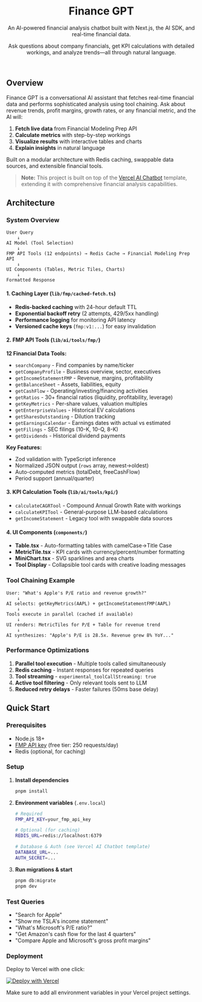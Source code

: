<h1 align="center">Finance GPT</h1>

<p align="center">
    An AI-powered financial analysis chatbot built with Next.js, the AI SDK, and real-time financial data.
</p>

<p align="center">
  Ask questions about company financials, get KPI calculations with detailed workings, and analyze trends—all through natural language.
</p>

<br/>

## Overview

Finance GPT is a conversational AI assistant that fetches real-time financial data and performs sophisticated analysis using tool chaining. Ask about revenue trends, profit margins, growth rates, or any financial metric, and the AI will:

1. **Fetch live data** from Financial Modeling Prep API
2. **Calculate metrics** with step-by-step workings
3. **Visualize results** with interactive tables and charts
4. **Explain insights** in natural language

Built on a modular architecture with Redis caching, swappable data sources, and extensible financial tools.

> **Note:** This project is built on top of the [Vercel AI Chatbot](https://github.com/vercel/ai-chatbot) template, extending it with comprehensive financial analysis capabilities.

## Architecture

### System Overview

```
User Query
    ↓
AI Model (Tool Selection)
    ↓
FMP API Tools (12 endpoints) → Redis Cache → Financial Modeling Prep API
    ↓
UI Components (Tables, Metric Tiles, Charts)
    ↓
Formatted Response
```

#### 1. **Caching Layer** (`lib/fmp/cached-fetch.ts`)
- **Redis-backed caching** with 24-hour default TTL
- **Exponential backoff retry** (2 attempts, 429/5xx handling)
- **Performance logging** for monitoring API latency
- **Versioned cache keys** (`fmp:v1:...`) for easy invalidation

#### 2. **FMP API Tools** (`lib/ai/tools/fmp/`)

**12 Financial Data Tools:**
- `searchCompany` - Find companies by name/ticker
- `getCompanyProfile` - Business overview, sector, executives
- `getIncomeStatementFMP` - Revenue, margins, profitability
- `getBalanceSheet` - Assets, liabilities, equity
- `getCashFlow` - Operating/investing/financing activities
- `getRatios` - 30+ financial ratios (liquidity, profitability, leverage)
- `getKeyMetrics` - Per-share values, valuation multiples
- `getEnterpriseValues` - Historical EV calculations
- `getSharesOutstanding` - Dilution tracking
- `getEarningsCalendar` - Earnings dates with actual vs estimated
- `getFilings` - SEC filings (10-K, 10-Q, 8-K)
- `getDividends` - Historical dividend payments

**Key Features:**
- Zod validation with TypeScript inference
- Normalized JSON output (`rows` array, newest→oldest)
- Auto-computed metrics (totalDebt, freeCashFlow)
- Period support (annual/quarter)

#### 3. **KPI Calculation Tools** (`lib/ai/tools/kpi/`)
- `calculateCAGRTool` - Compound Annual Growth Rate with workings
- `calculateKPITool` - General-purpose LLM-based calculations
- `getIncomeStatement` - Legacy tool with swappable data sources

#### 4. **UI Components** (`components/`)
- **Table.tsx** - Auto-formatting tables with camelCase→Title Case
- **MetricTile.tsx** - KPI cards with currency/percent/number formatting
- **MiniChart.tsx** - SVG sparklines and area charts
- **Tool Display** - Collapsible tool cards with creative loading messages

### Tool Chaining Example

```
User: "What's Apple's P/E ratio and revenue growth?"
    ↓
AI selects: getKeyMetrics(AAPL) + getIncomeStatementFMP(AAPL)
    ↓
Tools execute in parallel (cached if available)
    ↓
UI renders: MetricTiles for P/E + Table for revenue trend
    ↓
AI synthesizes: "Apple's P/E is 28.5x. Revenue grew 8% YoY..."
```

### Performance Optimizations

1. **Parallel tool execution** - Multiple tools called simultaneously
2. **Redis caching** - Instant responses for repeated queries
3. **Tool streaming** - `experimental_toolCallStreaming: true`
4. **Active tool filtering** - Only relevant tools sent to LLM
5. **Reduced retry delays** - Faster failures (50ms base delay)

## Quick Start

### Prerequisites

- Node.js 18+
- [FMP API key](https://financialmodelingprep.com/developer/docs/) (free tier: 250 requests/day)
- Redis (optional, for caching)

### Setup

1. **Install dependencies**
   ```bash
   pnpm install
   ```

2. **Environment variables** (`.env.local`)
   ```bash
   # Required
   FMP_API_KEY=your_fmp_api_key

   # Optional (for caching)
   REDIS_URL=redis://localhost:6379

   # Database & Auth (see Vercel AI Chatbot template)
   DATABASE_URL=...
   AUTH_SECRET=...
   ```

3. **Run migrations & start**
   ```bash
   pnpm db:migrate
   pnpm dev
   ```

### Test Queries

- "Search for Apple"
- "Show me TSLA's income statement"
- "What's Microsoft's P/E ratio?"
- "Get Amazon's cash flow for the last 4 quarters"
- "Compare Apple and Microsoft's gross profit margins"

### Deployment

Deploy to Vercel with one click:

[![Deploy with Vercel](https://vercel.com/button)](https://vercel.com/new/clone?repository-url=https://github.com/yourusername/finance-gpt)

Make sure to add all environment variables in your Vercel project settings.
